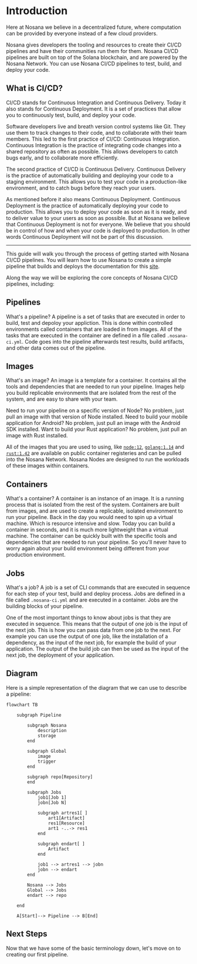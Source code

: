# Introduction

Here at Nosana we believe in a decentralized future, where computation can be provided by everyone instead of a few cloud providers.

Nosana gives developers the tooling and resources to create their CI/CD pipelines and have their communities run them for them.
Nosana CI/CD pipelines are built on top of the Solana blockchain, and are powered by the Nosana Network.
You can use Nosana CI/CD pipelines to test, build, and deploy your code.

## What is CI/CD?

CI/CD stands for Continuous Integration and Continuous Delivery. Today it also stands for Continuous Deployment. It is a set of practices that allow you to continuously test, build, and deploy your code.

Software developers live and breath version control systems like Git. They use them to track changes to their code, and to collaborate with their team members.
This led to the first practice of CI/CD: Continuous Integration. Continuous Integration is the practice of integrating code changes into a shared repository as often as possible.
This allows developers to catch bugs early, and to collaborate more efficiently.

The second practice of CI/CD is Continuous Delivery. Continuous Delivery is the practice of automatically building and deploying your code to a staging environment.
This allows you to test your code in a production-like environment, and to catch bugs before they reach your users.

As mentioned before it also means Continuous Deployment. Continuous Deployment is the practice of automatically deploying your code to production.
This allows you to deploy your code as soon as it is ready, and to deliver value to your users as soon as possible.
But at Nosana we believe that Continuous Deployment is not for everyone. We believe that you should be in control of how and when your code is deployed to production.
In other words Continuous Deployment will not be part of this discussion.

---

This guide will walk you through the process of getting started with Nosana CI/CD pipelines.
You will learn how to use Nosana to create a simple pipeline that builds and deploys the documentation for this [site](https://docs.nosana.io).

Along the way we will be exploring the core concepts of Nosana CI/CD pipelines, including:

## Pipelines

What's a pipeline? A pipeline is a set of tasks that are executed in order to build, test and depoloy your appliction.
This is done within controlled environments called containers that are loaded in from images.
All of the tasks that are executed in the container are defined in a file called `.nosana-ci.yml`.
Code goes into the pipeline afterwards test results, build artifacts, and other data comes out of the pipeline.

## Images

What's an image? An image is a template for a container. It contains all the tools and dependencies that are needed to run your pipeline.
Images help you build replicable environments that are isolated from the rest of the system, and are easy to share with your team.

Need to run your pipeline on a specific version of Node? No problem, just pull an image with that version of Node installed.
Need to build your mobile application for Android? No problem, just pull an image with the Android SDK installed.
Want to build your Rust application? No problem, just pull an image with Rust installed.

All of the images that you are used to using, like [`node:12`](https://hub.docker.com/_/node), [`golang:1.14`](https://hub.docker.com/_/golang) and [`rust:1.42`](https://hub.docker.com/_/rust) are available on public container registeries and can be pulled into the Nosana Network. Nosana Nodes are designed to run the workloads of these images within containers.

## Containers

What's a container? A container is an instance of an image.
It is a running process that is isolated from the rest of the system.
Containers are built from images, and are used to create a replicable, isolated environment to run your pipeline.
Back in the day you would need to spin up a virtual machine. Which is resource intensive and slow.
Today you can build a container in seconds, and it is much more lightweight than a virtual machine.
The container can be quickly built with the specific tools and dependencies that are needed to run your pipeline.
So you'll never have to worry again about your build environment being different from your production environment.

## Jobs

What's a job? A job is a set of CLI commands that are executed in sequence for each step of your test, build and deploy process.
Jobs are defined in a file called `.nosana-ci.yml` and are executed in a container.
Jobs are the building blocks of your pipeline.

One of the most important things to know about jobs is that they are executed in sequence. This means that the output of one job is the input of the next job.
This is how you can pass data from one job to the next.
For example you can use the output of one job, like the installation of a dependency, as the input of the next job, for example the build of your application.
The output of the build job can then be used as the input of the next job, the deployment of your application.

## Diagram

Here is a simple representation of the diagram that we can use to describe a pipeline:

```mermaid
flowchart TB

    subgraph Pipeline
        
        subgraph Nosana
            description
            storage
        end

        subgraph Global
            image
            trigger
        end

        subgraph repo[Repository]
        end

        subgraph Jobs
            job1[Job 1]
            jobn[Job N]

            subgraph artres1[ ]
                art1[Artifact]
                res1[Resource]
                art1 -..-> res1
            end

            subgraph endart[ ]
                Artifact
            end

            job1 --> artres1 --> jobn
            jobn --> endart
        end

        Nosana --> Jobs
        Global --> Jobs
        endart --> repo

    end

    A[Start]--> Pipeline --> B[End]
```

## Next Steps

Now that we have some of the basic terminology down, let's move on to creating our first pipeline.
